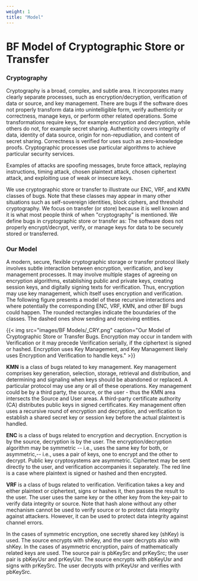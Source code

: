 ```yaml
---
weight: 1
title: "Model"
---
```

# BF Model of Cryptographic Store or Transfer

### Cryptography

Cryptography is a broad, complex, and subtle area. It incorporates many clearly separate processes, such as encryption/decryption, verification of data or source, and key management. There are bugs if the software does not properly transform data into unintelligible form, verify authenticity or correctness, manage keys, or perform other related operations. Some transformations require keys, for example encryption and decryption, while others do not, for example secret sharing. Authenticity covers integrity of data, identity of data source, origin for non-repudiation, and content of secret sharing. Correctness is verified for uses such as zero-knowledge proofs. Cryptographic processes use particular algorithms to achieve particular security services.

Examples of attacks are spoofing messages, brute force attack, replaying instructions, timing attack, chosen plaintext attack, chosen ciphertext attack, and exploiting use of weak or insecure keys.

We use cryptographic store or transfer to illustrate our ENC, VRF, and KMN classes of bugs. Note that these classes may appear in many other situations such as self-sovereign identities, block ciphers, and threshold cryptography. We focus on transfer (or store) because it is well known and it is what most people think of when "cryptography" is mentioned. We define bugs in cryptographic store or transfer as: The software does not properly encrypt/decrypt, verify, or manage keys for data to be securely stored or transferred.

### Our Model

A modern, secure, flexible cryptographic storage or transfer protocol likely involves subtle interaction between encryption, verification, and key management processes. It may involve multiple stages of agreeing on encryption algorithms, establishing public and private keys, creating session keys, and digitally signing texts for verification. Thus, encryption may use key management, which itself uses encryption and verification. The following figure presents a model of these recursive interactions and where potentially the corresponding ENC, VRF, KMN, and other BF bugs could happen. The rounded rectangles indicate the boundaries of the classes. The dashed ones show sending and receiving entities.

{{< img src="images/BF Models/_CRY.png" caption="Our Model of Cryptographic Store or Transfer Bugs. Encryption may occur in tandem with Verification or it may precede Verification serially, if the ciphertext is signed or hashed. Encryption uses Key Management, and Key Management likely uses Encryption and Verification to handle keys." >}}

**KMN** is a class of bugs related to key management. Key management comprises key generation, selection, storage, retrieval and distribution, and determining and signaling when keys should be abandoned or replaced. A particular protocol may use any or all of these operations. Key management could be by a third party, the source, or the user - thus the KMN area intersects the Source and User areas. A third-party certificate authority (CA) distributes public keys in signed certificates. Key management often uses a recursive round of encryption and decryption, and verification to establish a shared secret key or session key before the actual plaintext is handled.

**ENC** is a class of bugs related to encryption and decryption. Encryption is by the source, decryption is by the user. The encryption/decryption algorithm may be symmetric -- i.e., uses the same key for both, or asymmetric,-- i.e., uses a pair of keys, one to encrypt and the other to decrypt. Public key cryptosystems are asymmetric. Ciphertext may be sent directly to the user, and verification accompanies it separately. The red line is a case where plaintext is signed or hashed and then encrypted.

**VRF** is a class of bugs related to verification. Verification takes a key and either plaintext or ciphertext, signs or hashes it, then passes the result to the user. The user uses the same key or the other key from the key-pair to verify data integrity or source. Note that hash alone without any other mechanism cannot be used to verify source or to protect data integrity against attackers. However, it can be used to protect data integrity against channel errors.

In the cases of symmetric encryption, one secretly shared key (shKey) is used. The source encrypts with shKey, and the user decrypts also with shKey. In the cases of asymmetric encryption, pairs of mathematically related keys are used. The source pair is pbKeySrc and prKeySrc; the user pair is pbKeyUsr and prKeyUsr. The source encrypts with pbKeyUsr and signs with prKeySrc. The user decrypts with prKeyUsr and verifies with pbKeySrc.